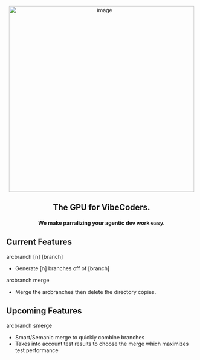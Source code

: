 <p align="center">

<img width="490" alt="image" src="https://github.com/user-attachments/assets/991f1494-b797-486d-ab92-d2929e341c14" />
<h2 align="center">
The GPU for VibeCoders.
</h2>
<h4 align="center">We make parralizing your agentic dev work easy.
</h4>
</p>

## Current Features 

arcbranch [n] [branch]
 - Generate [n] branches off of [branch]

arcbranch merge
- Merge the arcbranches then delete the directory copies.

## Upcoming Features

arcbranch smerge
- Smart/Semanic merge to quickly combine branches
- Takes into account test results to choose the merge which maximizes test performance
